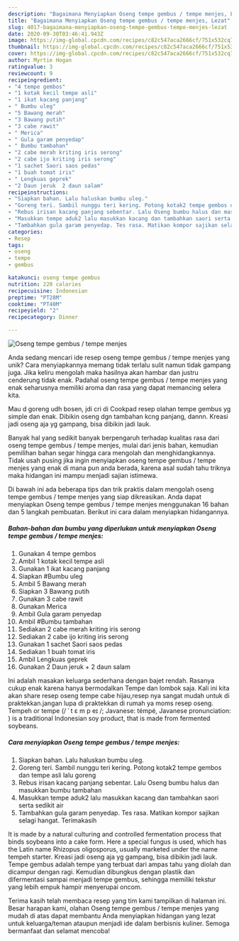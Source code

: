 ```yaml
---
description: "Bagaimana Menyiapkan Oseng tempe gembus / tempe menjes, Lezat"
title: "Bagaimana Menyiapkan Oseng tempe gembus / tempe menjes, Lezat"
slug: 4017-bagaimana-menyiapkan-oseng-tempe-gembus-tempe-menjes-lezat
date: 2020-09-30T03:46:41.943Z
image: https://img-global.cpcdn.com/recipes/c82c547aca2666cf/751x532cq70/oseng-tempe-gembus-tempe-menjes-foto-resep-utama.jpg
thumbnail: https://img-global.cpcdn.com/recipes/c82c547aca2666cf/751x532cq70/oseng-tempe-gembus-tempe-menjes-foto-resep-utama.jpg
cover: https://img-global.cpcdn.com/recipes/c82c547aca2666cf/751x532cq70/oseng-tempe-gembus-tempe-menjes-foto-resep-utama.jpg
author: Myrtie Hogan
ratingvalue: 3
reviewcount: 9
recipeingredient:
- "4 tempe gembos"
- "1 kotak kecil tempe asli"
- "1 ikat kacang panjang"
- " Bumbu uleg"
- "5 Bawang merah"
- "3 Bawang putih"
- "3 cabe rawit"
- " Merica"
- " Gula garam penyedap"
- " Bumbu tambahan"
- "2 cabe merah kriting iris serong"
- "2 cabe ijo kriting iris serong"
- "1 sachet Saori saos pedas"
- "1 buah tomat iris"
- " Lengkuas geprek"
- "2 Daun jeruk  2 daun salam"
recipeinstructions:
- "Siapkan bahan. Lalu haluskan bumbu uleg."
- "Goreng teri. Sambil nunggu teri kering. Potong kotak2 tempe gembos dan tempe asli lalu goreng"
- "Rebus irisan kacang panjang sebentar. Lalu Oseng bumbu halus dan masukkan bumbu tambahan"
- "Masukkan tempe aduk2 lalu masukkan kacang dan tambahkan saori serta sedikit air"
- "Tambahkan gula garam penyedap. Tes rasa. Matikan kompor sajikan selagi hangat. Terimakasih"
categories:
- Resep
tags:
- oseng
- tempe
- gembus

katakunci: oseng tempe gembus 
nutrition: 220 calories
recipecuisine: Indonesian
preptime: "PT28M"
cooktime: "PT40M"
recipeyield: "2"
recipecategory: Dinner

---
```



![Oseng tempe gembus / tempe menjes](https://img-global.cpcdn.com/recipes/c82c547aca2666cf/751x532cq70/oseng-tempe-gembus-tempe-menjes-foto-resep-utama.jpg)

Anda sedang mencari ide resep oseng tempe gembus / tempe menjes yang unik? Cara menyiapkannya memang tidak terlalu sulit namun tidak gampang juga. Jika keliru mengolah maka hasilnya akan hambar dan justru cenderung tidak enak. Padahal oseng tempe gembus / tempe menjes yang enak seharusnya memiliki aroma dan rasa yang dapat memancing selera kita.

Mau d goreng udh bosen, jdi cri di Cookpad resep olahan tempe gembus yg simple dan enak. Dibikin oseng dgn tambahan kcng panjang, dannn. Kreasi jadi oseng aja yg gampang, bisa dibikin jadi lauk.

Banyak hal yang sedikit banyak berpengaruh terhadap kualitas rasa dari oseng tempe gembus / tempe menjes, mulai dari jenis bahan, kemudian pemilihan bahan segar hingga cara mengolah dan menghidangkannya. Tidak usah pusing jika ingin menyiapkan oseng tempe gembus / tempe menjes yang enak di mana pun anda berada, karena asal sudah tahu triknya maka hidangan ini mampu menjadi sajian istimewa.


Di bawah ini ada beberapa tips dan trik praktis dalam mengolah oseng tempe gembus / tempe menjes yang siap dikreasikan. Anda dapat menyiapkan Oseng tempe gembus / tempe menjes menggunakan 16 bahan dan 5 langkah pembuatan. Berikut ini cara dalam menyiapkan hidangannya.

<!--inarticleads1-->

##### Bahan-bahan dan bumbu yang diperlukan untuk menyiapkan Oseng tempe gembus / tempe menjes:

1. Gunakan 4 tempe gembos
1. Ambil 1 kotak kecil tempe asli
1. Gunakan 1 ikat kacang panjang
1. Siapkan  #Bumbu uleg
1. Ambil 5 Bawang merah
1. Siapkan 3 Bawang putih
1. Gunakan 3 cabe rawit
1. Gunakan  Merica
1. Ambil  Gula garam penyedap
1. Ambil  #Bumbu tambahan
1. Sediakan 2 cabe merah kriting iris serong
1. Sediakan 2 cabe ijo kriting iris serong
1. Gunakan 1 sachet Saori saos pedas
1. Sediakan 1 buah tomat iris
1. Ambil  Lengkuas geprek
1. Gunakan 2 Daun jeruk + 2 daun salam


Ini adalah masakan keluarga sederhana dengan bajet rendah. Rasanya cukup enak karena hanya bermodalkan Tempe dan lombok saja. Kali ini kita akan share resep oseng tempe cabe hijau,resep nya sangat mudah untuk di praktekkan.jangan lupa di praktekkan di rumah ya moms resep oseng. Tempeh or tempe (/ ˈ t ɛ m p eɪ /; Javanese: témpé, Javanese pronunciation: ) is a traditional Indonesian soy product, that is made from fermented soybeans. 

<!--inarticleads2-->

##### Cara menyiapkan Oseng tempe gembus / tempe menjes:

1. Siapkan bahan. Lalu haluskan bumbu uleg.
1. Goreng teri. Sambil nunggu teri kering. Potong kotak2 tempe gembos dan tempe asli lalu goreng
1. Rebus irisan kacang panjang sebentar. Lalu Oseng bumbu halus dan masukkan bumbu tambahan
1. Masukkan tempe aduk2 lalu masukkan kacang dan tambahkan saori serta sedikit air
1. Tambahkan gula garam penyedap. Tes rasa. Matikan kompor sajikan selagi hangat. Terimakasih


It is made by a natural culturing and controlled fermentation process that binds soybeans into a cake form. Here a special fungus is used, which has the Latin name Rhizopus oligosporus, usually marketed under the name tempeh starter. Kreasi jadi oseng aja yg gampang, bisa dibikin jadi lauk. Tempe gembus adalah tempe yang terbuat dari ampas tahu yang diolah dan dicampur dengan ragi. Kemudian dibungkus dengan plastik dan difermentasi sampai menjadi tempe gembus, sehingga memiliki tekstur yang lebih empuk hampir menyerupai oncom. 

Terima kasih telah membaca resep yang tim kami tampilkan di halaman ini. Besar harapan kami, olahan Oseng tempe gembus / tempe menjes yang mudah di atas dapat membantu Anda menyiapkan hidangan yang lezat untuk keluarga/teman ataupun menjadi ide dalam berbisnis kuliner. Semoga bermanfaat dan selamat mencoba!
